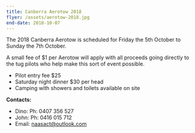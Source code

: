 ```yaml
---
title: Canberra Aerotow 2018
flyer: /assets/aerotow-2018.jpg
end-date: 2018-10-07
---
```

The 2018 Canberra Aerotow is scheduled for Friday the 5th October
to Sunday the 7th October.

A small fee of $1 per Aerotow will apply with all proceeds going directly to
the tug pilots who help make this sort of event possible.

- Pilot entry fee $25
- Saturday night dinner $30 per head
- Camping with showers and toilets available on site

**Contacts:** 

- Dino: Ph: 0407 356 527
- John: Ph: 0416 015 712
- Email: [naasact@outlook.com](mailto:naasact@outlook.com) 
